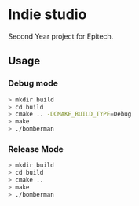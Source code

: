 # Indie studio

Second Year project for Epitech.

## Usage

### Debug mode

```bash
> mkdir build
> cd build
> cmake .. -DCMAKE_BUILD_TYPE=Debug
> make
> ./bomberman
```

### Release Mode

```bash
> mkdir build
> cd build
> cmake ..
> make
> ./bomberman
```
